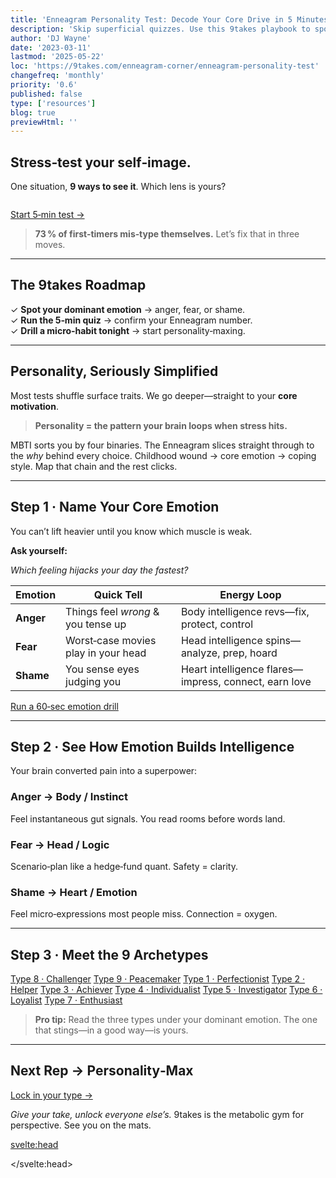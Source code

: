 ```yaml
---
title: 'Enneagram Personality Test: Decode Your Core Drive in 5 Minutes'
description: 'Skip superficial quizzes. Use this 9takes playbook to spot the emotion that secretly fuels your decisions—then run our 5‑min test to confirm your type.'
author: 'DJ Wayne'
date: '2023-03-11'
lastmod: '2025-05-22'
loc: 'https://9takes.com/enneagram-corner/enneagram-personality-test'
changefreq: 'monthly'
priority: '0.6'
published: false
type: ['resources']
blog: true
previewHtml: ''
---
```


<!-- Hook graphic + CTA components -->
<script>
  import Enneagram from "$lib/components/icons/enneagram.svelte";
</script>

<section class="mx-auto max-w-prose prose dark:prose-invert">

<h1 class="text-center text-4xl font-bold mb-2">Stress‑test your self‑image.</h1>
<p class="text-center text-lg italic mb-6">One situation, <strong>9 ways to see it</strong>. Which lens is yours?</p>

<p style="text-align:center;display:flex;justify-content:center;">
  <Enneagram height={"10rem"} fill={"#5b21b6"} />
</p>

<a href="/take-the-test" class="block w-max mx-auto mb-10 px-6 py-3 bg-primary-600 text-white font-semibold rounded-2xl shadow hover:bg-primary-700 transition">Start 5‑min test →</a>

> **73 % of first‑timers mis‑type themselves.** Let’s fix that in three moves.

---

## The 9takes Roadmap

✓ **Spot your dominant emotion** → anger, fear, or shame.  
✓ **Run the 5‑min quiz** → confirm your Enneagram number.  
✓ **Drill a micro‑habit tonight** → start personality‑maxing.

---

## Personality, Seriously Simplified

Most tests shuffle surface traits. We go deeper—straight to your **core motivation**.

> **Personality = the pattern your brain loops when stress hits.**

MBTI sorts you by four binaries. The Enneagram slices straight through to the _why_ behind every choice. Childhood wound → core emotion → coping style. Map that chain and the rest clicks.

---

## Step 1 · Name Your Core Emotion

You can’t lift heavier until you know which muscle is weak.

**Ask yourself:**

_Which feeling hijacks your day the fastest?_

| Emotion   | Quick Tell                          | Energy Loop                                           |
| --------- | ----------------------------------- | ----------------------------------------------------- |
| **Anger** | Things feel _wrong_ & you tense up  | Body intelligence revs—fix, protect, control          |
| **Fear**  | Worst‑case movies play in your head | Head intelligence spins—analyze, prep, hoard          |
| **Shame** | You sense eyes judging you          | Heart intelligence flares—impress, connect, earn love |

<a href="/blog/emotion-experiment" class="block w-max mx-auto my-6 px-5 py-2 bg-primary-50 dark:bg-primary-900 rounded-xl font-semibold hover:shadow">Run a 60‑sec emotion drill</a>

---

## Step 2 · See How Emotion Builds Intelligence

Your brain converted pain into a superpower:

### **Anger → Body / Instinct**

Feel instantaneous gut signals. You read rooms before words land.

### **Fear → Head / Logic**

Scenario‑plan like a hedge‑fund quant. Safety = clarity.

### **Shame → Heart / Emotion**

Feel micro‑expressions most people miss. Connection = oxygen.

---

## Step 3 · Meet the 9 Archetypes

<div class="grid grid-cols-1 sm:grid-cols-2 gap-4 my-4">
  <a href="/enneagram-corner/enneagram-type-8" class="block p-4 border rounded-xl hover:bg-primary-50 dark:hover:bg-primary-900">Type 8 · Challenger</a>
  <a href="/enneagram-corner/enneagram-type-9" class="block p-4 border rounded-xl hover:bg-primary-50 dark:hover:bg-primary-900">Type 9 · Peacemaker</a>
  <a href="/enneagram-corner/enneagram-type-1" class="block p-4 border rounded-xl hover:bg-primary-50 dark:hover:bg-primary-900">Type 1 · Perfectionist</a>
  <a href="/enneagram-corner/enneagram-type-2" class="block p-4 border rounded-xl hover:bg-primary-50 dark:hover:bg-primary-900">Type 2 · Helper</a>
  <a href="/enneagram-corner/enneagram-type-3" class="block p-4 border rounded-xl hover:bg-primary-50 dark:hover:bg-primary-900">Type 3 · Achiever</a>
  <a href="/enneagram-corner/enneagram-type-4" class="block p-4 border rounded-xl hover:bg-primary-50 dark:hover:bg-primary-900">Type 4 · Individualist</a>
  <a href="/enneagram-corner/enneagram-type-5" class="block p-4 border rounded-xl hover:bg-primary-50 dark:hover:bg-primary-900">Type 5 · Investigator</a>
  <a href="/enneagram-corner/enneagram-type-6" class="block p-4 border rounded-xl hover:bg-primary-50 dark:hover:bg-primary-900">Type 6 · Loyalist</a>
  <a href="/enneagram-corner/enneagram-type-7" class="block p-4 border rounded-xl hover:bg-primary-50 dark:hover:bg-primary-900">Type 7 · Enthusiast</a>
</div>

> **Pro tip:** Read the three types under your dominant emotion. The one that stings—in a good way—is yours.

---

## Next Rep → Personality‑Max

<a href="/take-the-test" class="block w-max mx-auto my-6 px-6 py-3 bg-primary-600 text-white font-semibold rounded-2xl shadow hover:bg-primary-700 transition">Lock in your type →</a>

_Give your take, unlock everyone else’s._ 9takes is the metabolic gym for perspective. See you on the mats.

</section>

<!-- SEO + FAQ schema (unchanged) -->

<svelte:head>

<script type="application/ld+json">
{
  "@context": "http://schema.org",
  "@graph": [
    {
      "@type": "Article",
      "headline": "Enneagram Personality Test: Decode Your Core Drive in 5 Minutes",
      "description": "Skip superficial quizzes. Use this 9takes playbook to spot the emotion that secretly fuels your decisions—then run our 5‑min test to confirm your type.",
      "author": {
        "@type": "Person",
        "name": "DJ Wayne"
      },
      "datePublished": "2023-03-11",
      "dateModified": "2025-05-22",
      "mainEntityOfPage": {
        "@id": "https://9takes.com/enneagram-corner/enneagram-personality-test",
        "@type": "WebPage"
      },
      "publisher": {
        "@type": "Organization",
        "name": "9takes",
        "logo": {
          "@type": "ImageObject",
          "url": "https://9takes.com/brand/aero.png"
        }
      }
    },
    {
      "@type": "FAQPage",
      "mainEntity": [
        {
          "@type": "Question",
          "name": "Why does the Enneagram focus on emotions instead of traits?",
          "acceptedAnswer": {
            "@type": "Answer",
            "text": "Traits change with context; your dominant emotion stays glued to stress. Map that emotion and you map your decision‑making code."
          }
        },
        {
          "@type": "Question",
          "name": "How long does the 9takes test take?",
          "acceptedAnswer": {
            "@type": "Answer",
            "text": "About five minutes—10 questions designed to triangulate your core emotion and coping style."
          }
        },
        {
          "@type": "Question",
          "name": "Can my type change over time?",
          "acceptedAnswer": {
            "@type": "Answer",
            "text": "No, but your growth level can. Personality‑maxing is about using your type’s strengths while neutralizing its blind spots."
          }
        }
      ]
    }
  ]
}
</script>

</svelte:head>

<style lang="scss">
/* minimal tweaks for new link buttons */
</style>
